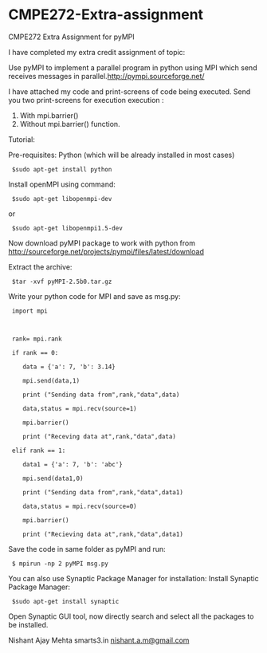 CMPE272-Extra-assignment
========================

CMPE272 Extra Assignment for pyMPI

 I have completed my extra credit assignment of topic:

 Use pyMPI to implement a parallel program in python using MPI which send receives messages in parallel.http://pympi.sourceforge.net/ 

I have attached my code and print-screens of code being executed.
Send you two print-screens for execution execution  :

1. With mpi.barrier()
2. Without mpi.barrier() function.

Tutorial: 

Pre-requisites:
Python (which will be already installed in most cases)
  
     $sudo apt-get install python

Install openMPI using command:
  
     $sudo apt-get libopenmpi-dev
or
  
     $sudo apt-get libopenmpi1.5-dev

Now download pyMPI package to work with python from http://sourceforge.net/projects/pympi/files/latest/download

Extract the archive:

  
     $tar -xvf pyMPI-2.5b0.tar.gz

Write your python code for MPI and save as msg.py:

     import mpi

     

     rank= mpi.rank

     if rank == 0:

        data = {'a': 7, 'b': 3.14}

        mpi.send(data,1)

        print ("Sending data from",rank,"data",data)

        data,status = mpi.recv(source=1)

        mpi.barrier()

        print ("Receving data at",rank,"data",data)

     elif rank == 1:

        data1 = {'a': 7, 'b': 'abc'}

        mpi.send(data1,0)

        print ("Sending data from",rank,"data",data1)

        data,status = mpi.recv(source=0)

        mpi.barrier()

        print ("Recieving data at",rank,"data",data1)

Save the code in same folder as pyMPI and run:

  
     $ mpirun -np 2 pyMPI msg.py

You can also use Synaptic Package Manager for installation:
Install Synaptic Package Manager:

     $sudo apt-get install synaptic

Open Synaptic GUI tool, now directly search and select all the packages to be installed.



Nishant Ajay Mehta
smarts3.in
nishant.a.m@gmail.com
